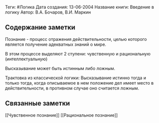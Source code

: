Теги: #Логика
Дата создания: 13-06-2004
Название книги: Введение в логику
Автор: В.А. Бочаров, В.И. Маркин
## Содержание заметки
Познание - процесс отражения действительности, целью которого является получение адекватных знаний о мире.

В этом процессе выделяют 2 ступени: чувственную и рациональную (интеллектуальную)

Высказывание может быть истинным либо ложным.

Трактовка из классической логики:
Высказывание истинно тогда и только тогда, когда описываемое в нем положение дел имеет место в действительности, в противном случае оно считается ложным.
## Связанные заметки
[[Чувственное познание]]
[[Рациональное познание]]